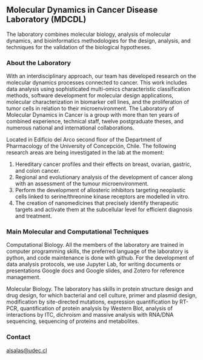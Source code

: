 ## Molecular Dynamics in Cancer Disease Laboratory (MDCDL)

The laboratory combines molecular biology, analysis of molecular dynamics, and bioinformatics methodologies for the design, analysis, and techniques for the validation of the biological hypotheses.

### About the Laboratory

With an interdisciplinary approach, our team has developed research on the molecular dynamics processes connected to cancer. This work includes data analysis using sophisticated multi-omics characteristic classification methods, software development for molecular design applications, molecular characterization in biomarker cell lines, and the proliferation of tumor cells in relation to their microenvironment. The Laboratory of Molecular Dynamics in Cancer is a group with more than ten years of combined experience, technical staff, twelve postgraduate theses, and numerous national and international collaborations.  

Located in Edificio del Arco second floor of the Department of Pharmacology of the University of Concepción, Chile. The following research areas are being investigated in the lab at the moment: 

1) Hereditary cancer profiles and their effects on breast, ovarian, gastric, and colon cancer. 
2) Regional and evolutionary analysis of the development of cancer along with an assessment of the tumour microenvironment.
3) Perform the development of allosteric inhibitors targeting neoplastic cells linked to serine/threonine kinase receptors are modelled in vitro. 
4) The creation of nanomedicines that precisely identify therapeutic targets and activate them at the subcellular level for efficient diagnosis and treatment.  

### Main Molecular and Computational Techniques 

Computational Biology. All the members of the laboratory are trained in computer programming skills, the preferred language of the laboratory is python, and code maintenance is done with github. For the development of data analysis protocols, we use Jupyter Lab, for writing documents or presentations Google docs and Google slides, and Zotero for reference management.

Molecular Biology. The laboratory has skills in protein structure design and drug design, for which bacterial and cell culture, primer and plasmid design, modification by site-directed mutations, expression quantification by RT-PCR, quantification of protein analysis by Western Blot, analysis of interactions by ITC, dichroism and massive analysis with RNA/DNA sequencing, sequencing of proteins and metabolites.

### Contact

alsalas@udec.cl
